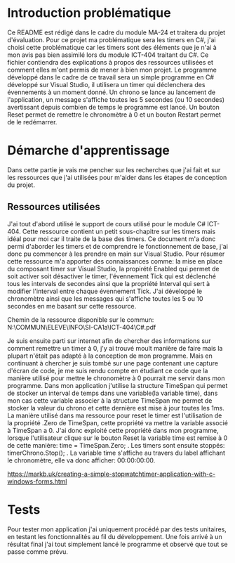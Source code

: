# Introduction problématique
Ce README est rédigé dans le cadre du module MA-24 et traitera du projet d'évaluation.
Pour ce projet ma problématique sera les timers en C#, j'ai choisi cette problématique car les timers sont des éléments que je n'ai à mon avis pas bien assimilé lors du module ICT-404 traitant du C#. Ce fichier contiendra des explications à propos des ressources utilisées et comment elles m'ont permis de mener à bien mon projet.
Le programme développé dans le cadre de ce travail sera un simple programme en C# développé sur Visual Studio, il utilisera un timer qui déclenchera des évennements à un moment donné.
Un chrono se lance au lancement de l'application, un message s'affiche toutes les 5 secondes (ou 10 secondes) avertissant depuis combien de temps le programme est lancé. Un bouton Reset permet de remettre le chronomètre à 0 et un bouton Restart permet de le redémarrer.

# Démarche d'apprentissage
Dans cette partie je vais me pencher sur les recherches que j'ai fait et sur les ressources que j'ai utilisées pour m'aider dans les étapes de conception du projet.

## Ressources utilisées
J'ai tout d'abord utilisé le support de cours utilisé pour le module C# ICT-404. Cette ressource contient un petit sous-chapitre sur les timers mais idéal pour moi car il traite de la base des timers. Ce document m'a donc permi d'aborder les timers et de comprendre le fonctionnement de base, j'ai donc pu commencer à les prendre en main sur Visual Studio. Pour résumer cette ressource m'a apporter des connaissances comme: la mise en place du composant timer sur Visual Studio, la propirété Enabled qui permet de soit activer soit désactiver le timer, l'évennement Tick qui est déclenché tous les intervals de secondes ainsi que la propriété Interval qui sert à modifier l'interval entre chaque évennement Tick.
J'ai développé le chronomètre ainsi que les messages qui s'affiche toutes les 5 ou 10 secondes en me basant sur cette ressource.

Chemin de la ressource disponible sur le commun: N:\COMMUN\ELEVE\INFO\SI-CA1a\ICT-404\C#.pdf

Je suis ensuite parti sur internet afin de chercher des informations sur comment remettre un timer à 0, j'y ai trouvé moult manière de faire mais la plupart n'était pas adapté à la conception de mon programme. Mais en continuant à chercher je suis tombé sur une page contenant une capture d'écran de code, je me suis rendu compte en étudiant ce code que la manière utilisé pour mettre le chronomètre à 0 pourrait me servir dans mon programme.
Dans mon application j'utilise la structure TimeSpan qui permet de stocker un interval de temps dans une variable(la variable time), dans mon cas cette variable associer à la structure TimeSpan me permet de stocker la valeur du chrono et cette dernière est mise à jour toutes les 1ms.
La manière utilisé dans ma ressource pour reset le timer est l'utilisation de la propriété .Zero de TimeSpan, cette propriété va mettre la variable associé à TimeSpan a 0. J'ai donc exploité cette propriété dans mon programme, lorsque l'utilisateur clique sur le bouton Reset la variable time est remise à 0 de cette manière: time = TimeSpan.Zero; . Les timers sont ensuite stoppés: timerChrono.Stop(); . La variable time s'affiche au travers du label affichant le chronomètre, elle va donc afficher: 00:00:00:00.

https://markb.uk/creating-a-simple-stopwatchtimer-application-with-c-windows-forms.html

# Tests
Pour tester mon application j'ai uniquement procédé par des tests unitaires, en testant les fonctionnalités au fil du développement. Une fois arrivé à un résultat final j'ai tout simplement lancé le programme et observé que tout se passe comme prévu.
